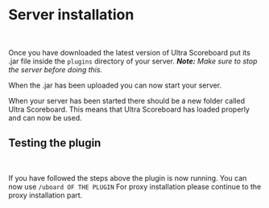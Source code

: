# Server installation
<br>

Once you have downloaded the latest version of Ultra Scoreboard put its .jar file inside the `plugins` directory of your server.
***Note:*** *Make sure to stop the server before doing this.*

When the .jar has been uploaded you can now start your server.<br>

When your server has been started there should be a new folder called Ultra Scoreboard. This means that Ultra Scoreboard has loaded properly and can now be used.<br>

## Testing the plugin
<br>

If you have followed the steps above the plugin is now running. You can now use `/uboard OF THE PLUGIN`
For proxy installation please continue to the proxy installation part.
